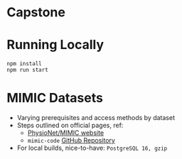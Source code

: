 # Capstone

# Running Locally
`npm install`  
`npm run start`

# MIMIC Datasets
- Varying prerequisites and access methods by dataset
- Steps outlined on official pages, ref:
  - [PhysioNet/MIMIC website](https://physionet.org/content/mimiciv/3.1/)
  - `mimic-code` [GitHub Repository](https://github.com/MIT-LCP/mimic-code)
- For local builds, nice-to-have: `PostgreSQL 16, gzip`

